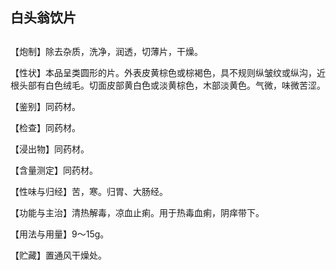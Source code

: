 ## 白头翁饮片

## 

## 

【炮制】除去杂质，洗净，润透，切薄片，干燥。

【性状】本品呈类圆形的片。外表皮黄棕色或棕褐色，具不规则纵皱纹或纵沟，近根头部有白色绒毛。切面皮部黄白色或淡黄棕色，木部淡黄色。气微，味微苦涩。

【鉴别】同药材。

【检查】同药材。

【浸出物】同药材。

【含量测定】同药材。

【性味与归经】苦，寒。归胃、大肠经。

【功能与主治】清热解毒，凉血止痢。用于热毒血痢，阴痒带下。

【用法与用量】9～15g。

【贮藏】置通风干燥处。